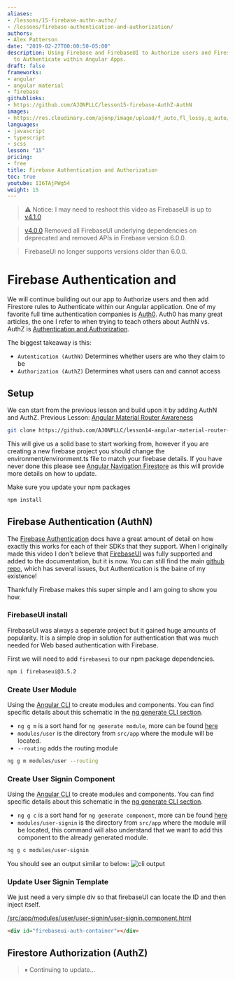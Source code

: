 ```yaml
---
aliases:
- /lessons/15-firebase-authn-authz/
- /lessons/firebase-authentication-and-authorization/
authors:
- Alex Patterson
date: "2019-02-27T00:00:50-05:00"
description: Using Firebase and FirebaseUI to Authorize users and Firestore rules
  to Authenticate within Angular Apps.
draft: false
frameworks:
- angular
- angular material
- firebase
githublinks:
- https://github.com/AJONPLLC/lesson15-firebase-AuthZ-AuthN
images:
- https://res.cloudinary.com/ajonp/image/upload/f_auto,fl_lossy,q_auto/v1551289217/ajonp-ajonp-com/15-firebase-authz-authn/firebase-AuthZ-AuthN.jpg
languages:
- javascript
- typescript
- scss
lesson: "15"
pricing:
- free
title: Firebase Authentication and Authorization
toc: true
youtube: II6TAjPWg54
weight: 15
---
```


> ⚠️ Notice: I may need to reshoot this video as FirebaseUI is up to [v4.1.0](https://github.com/firebase/firebaseui-web/releases/tag/v4.1.0)

> [v4.0.0](https://github.com/firebase/firebaseui-web/releases/tag/v4.0.0) Removed all FirebaseUI underlying dependencies on deprecated and removed APIs in Firebase version 6.0.0. 

> FirebaseUI no longer supports versions older than 6.0.0.

# Firebase Authentication and 

We will continue building out our app to Authorize users and then add Firestore rules to Authenticate within our Angular application. One of my favorite full time authentication companies is [Auth0](https://auth0.com/). Auth0 has many great articles, the one I refer to when trying to teach others about AuthN vs. AuthZ is [Authentication and Authorization](https://auth0.com/docs/authorization/concepts/authz-and-authn). 

The biggest takeaway is this:
- `Autentication (AuthN)` Determines whether users are who they claim to be
- `Authorization (AuthZ)` Determines what users can and cannot access

## Setup
We can start from the previous lesson and build upon it by adding AuthN and AuthZ.
Previous Lesson: [Angular Material Router Awareness](https://github.com/AJONPLLC/lesson14-angular-material-router-awareness)

```sh
git clone https://github.com/AJONPLLC/lesson14-angular-material-router-awareness.git
```
This will give us a solid base to start working from, however if you are creating a new firebase project you should change the environment/environment.ts file to match your firebase details. If you have never done this please see [Angular Navigation Firestore](https://ajonp.com/lessons/11-angular-navigation-firestore/) as this will provide more details on how to update.

Make sure you update your npm packages
```sh
npm install
```

## Firebase Authentication (AuthN)

The [Firebase Authentication](https://firebase.google.com/docs/auth/) docs have a great amount of detail on how exactly this works for each of their SDKs that they support. When I originally made this video I don't believe that [FirebaseUI](https://firebase.google.com/docs/auth/web/firebaseui) was fully supported and added to the documentation, but it is now. You can still find the main [github repo](https://github.com/firebase/firebaseui-web), which has several issues, but Authentication is the baine of my existence!

Thankfully Firebase makes this super simple and I am going to show you how.

### FirebaseUI install
FirebaseUI was always a seperate project but it gained huge amounts of popularity. It is a simple drop in solution for authentication that was much needed for Web based authentication with Firebase. 

First we will need to add `firebaseui` to our npm package dependencies.

```sh
npm i firebaseui@3.5.2
```

### Create User Module

Using the [Angular CLI](https://angular.io/cli) to create modules and components. You can find specific details about this schematic in the [ng generate CLI section](https://angular.io/cli/generate).

- `ng g m` is a sort hand for `ng generate module`, more can be found [here](https://angular.io/cli/generate#module)
- `modules/user` is the directory from `src/app` where the module will be located.
- `--routing` adds the routing module

```sh
ng g m modules/user --routing
```

### Create User Signin Component

Using the [Angular CLI](https://angular.io/cli) to create modules and components. You can find specific details about this schematic in the [ng generate CLI section](https://angular.io/cli/generate).

- `ng g c` is a sort hand for `ng generate component`, more can be found [here](https://angular.io/cli/generate#component)
- `modules/user-signin` is the directory from `src/app` where the module will be located, this command will also understand that we want to add this component to the already generated module.

```sh
ng g c modules/user-signin
```

You should see an output similar to below:
![cli output](https://res.cloudinary.com/ajonp/image/upload/ajonp-ajonp-com/15-firebase-authz-authn/Screen_Shot_2019-08-21_at_8.20.39_PM.png)

### Update User Signin Template

We just need a very simple div so that firebaseUI can locate the ID and then inject itself.

[/src/app/modules/user/user-signin/user-signin.component.html](https://github.com/AJONPLLC/lesson15-firebase-AuthZ-AuthN/blob/47f8096c133371ac5d9116c0622abc01d553f100/src/app/modules/user/user-signin/user-signin.component.html#L1)
```html
<div id="firebaseui-auth-container"></div>
```

## Firestore Authorization (AuthZ)

> ⏸ Continuing to update...